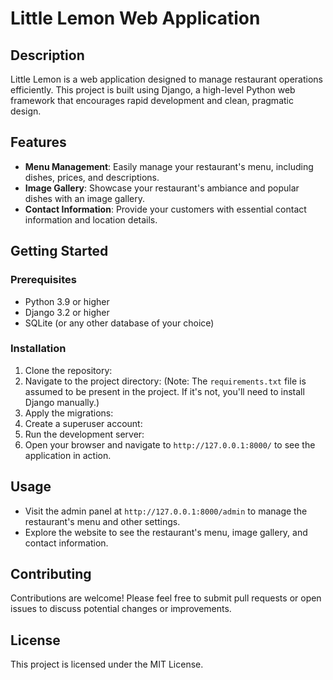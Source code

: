 # Little Lemon Web Application

## Description
Little Lemon is a web application designed to manage restaurant operations efficiently. This project is built using Django, a high-level Python web framework that encourages rapid development and clean, pragmatic design.

## Features
- **Menu Management**: Easily manage your restaurant's menu, including dishes, prices, and descriptions.
- **Image Gallery**: Showcase your restaurant's ambiance and popular dishes with an image gallery.
- **Contact Information**: Provide your customers with essential contact information and location details.

## Getting Started

### Prerequisites
- Python 3.9 or higher
- Django 3.2 or higher
- SQLite (or any other database of your choice)

### Installation
1. Clone the repository:
2. Navigate to the project directory:
(Note: The `requirements.txt` file is assumed to be present in the project. If it's not, you'll need to install Django manually.)
4. Apply the migrations:
5. Create a superuser account:
6. Run the development server:
7. Open your browser and navigate to `http://127.0.0.1:8000/` to see the application in action.

## Usage
- Visit the admin panel at `http://127.0.0.1:8000/admin` to manage the restaurant's menu and other settings.
- Explore the website to see the restaurant's menu, image gallery, and contact information.

## Contributing
Contributions are welcome! Please feel free to submit pull requests or open issues to discuss potential changes or improvements.

## License
This project is licensed under the MIT License.
